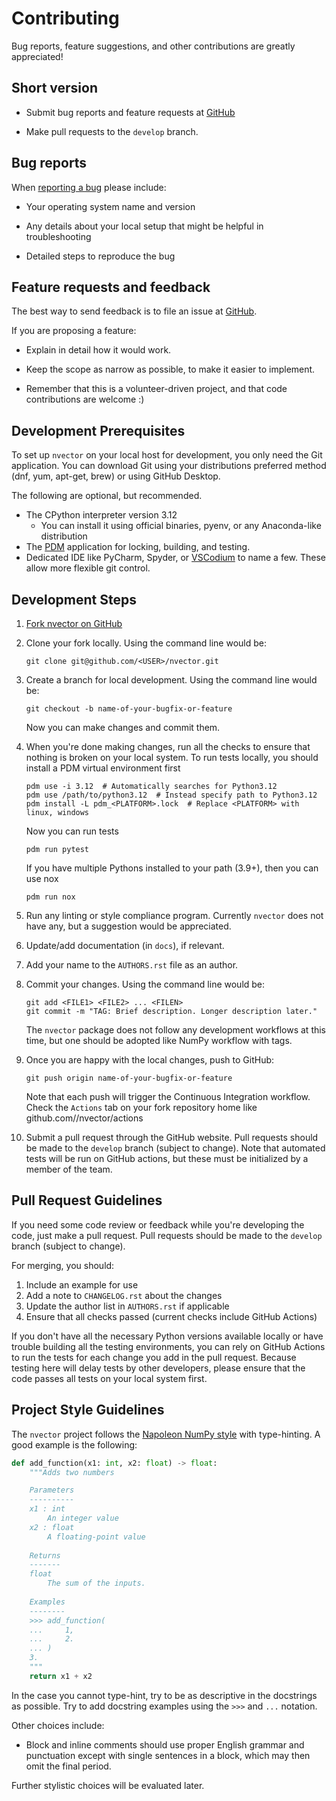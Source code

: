 Contributing
============

Bug reports, feature suggestions, and other contributions are greatly appreciated!

Short version
-------------

* Submit bug reports and feature requests at 
  [GitHub](https://github.com/pbrod/nvector/issues)

* Make pull requests to the ``develop`` branch.

Bug reports
-----------

When [reporting a bug](https://github.com/pbrod/nvector/issues) please
include:

* Your operating system name and version

* Any details about your local setup that might be helpful in troubleshooting

* Detailed steps to reproduce the bug


Feature requests and feedback
-----------------------------

The best way to send feedback is to file an issue at
[GitHub](https://github.com/pbrod/nvector/issues).

If you are proposing a feature:

* Explain in detail how it would work.

* Keep the scope as narrow as possible, to make it easier to implement.

* Remember that this is a volunteer-driven project, and that code contributions
  are welcome :)


Development Prerequisites
-------------------------

To set up `nvector` on your local host for development, you only need the Git application. You can download Git using
your distributions preferred method (dnf, yum, apt-get, brew) or using GitHub Desktop. 

The following are optional, but recommended.

* The CPython interpreter version 3.12
   * You can install it using official binaries, pyenv, or any Anaconda-like distribution 
* The [PDM](https://pdm-project.org/latest/) application for locking, building, and testing.
* Dedicated IDE like PyCharm, Spyder, or [VSCodium](https://vscodium.com/) to name a few. These allow more flexible git
  control.


Development Steps
-----------------

1. [Fork nvector on GitHub](https://github.com/pbrod/nvector)

2. Clone your fork locally. Using the command line would be:

   ```shell
   git clone git@github.com/<USER>/nvector.git
   ```
   
3. Create a branch for local development. Using the command line would be:

   ```shell
   git checkout -b name-of-your-bugfix-or-feature
   ```
   Now you can make changes and commit them.
  
4. When you're done making changes, run all the checks to ensure that nothing
   is broken on your local system. To run tests locally, you should install a PDM virtual environment 
   first

   ```shell
   pdm use -i 3.12  # Automatically searches for Python3.12
   pdm use /path/to/python3.12  # Instead specify path to Python3.12
   pdm install -L pdm_<PLATFORM>.lock  # Replace <PLATFORM> with linux, windows
   ```
    
    Now you can run tests

    ```shell
    pdm run pytest 
    ```
   
   If you have multiple Pythons installed to your path (3.9+), then you can use nox

   ```shell
   pdm run nox
   ```
   
5. Run any linting or style compliance program. Currently `nvector` does not have any, but a suggestion would be 
appreciated.

6. Update/add documentation (in ``docs``), if relevant.
   
7. Add your name to the ``AUTHORS.rst`` file as an author.

8. Commit your changes. Using the command line would be:

   ```shell
   git add <FILE1> <FILE2> ... <FILEN>
   git commit -m "TAG: Brief description. Longer description later."
   ```
   
   The `nvector` package does not follow any development workflows at this time, but one should be adopted like NumPy
   workflow with tags.

9. Once you are happy with the local changes, push to GitHub:

   ```
   git push origin name-of-your-bugfix-or-feature
   ```
   
   Note that each push will trigger the Continuous Integration workflow. Check the ``Actions`` tab on your fork 
   repository home like github.com/<USER>/nvector/actions

10. Submit a pull request through the GitHub website. Pull requests should be
    made to the ``develop`` branch (subject to change).  Note that automated tests will be run on
    GitHub actions, but these must be initialized by a member of the team.


Pull Request Guidelines
-----------------------

If you need some code review or feedback while you're developing the code, just
make a pull request. Pull requests should be made to the ``develop`` branch (subject to change).

For merging, you should:

1. Include an example for use
2. Add a note to `CHANGELOG.rst` about the changes
3. Update the author list in `AUTHORS.rst` if applicable
4. Ensure that all checks passed (current checks include GitHub Actions)

If you don't have all the necessary Python versions available locally or have
trouble building all the testing environments, you can rely on GitHub Actions
to run the tests for each change you add in the pull request. Because testing
here will delay tests by other developers, please ensure that the code passes
all tests on your local system first.

Project Style Guidelines
------------------------

The `nvector` project follows the 
[Napoleon NumPy style](https://sphinxcontrib-napoleon.readthedocs.io/en/latest/#google-vs-numpy) with type-hinting. 
A good example is the following:

```python
def add_function(x1: int, x2: float) -> float:
    """Adds two numbers

    Parameters
    ----------
    x1 : int
        An integer value
    x2 : float
        A floating-point value
    
    Returns
    -------
    float
        The sum of the inputs.
        
    Examples
    --------
    >>> add_function(
    ...     1,
    ...     2.
    ... )
    3.
    """
    return x1 + x2 
```
In the case you cannot type-hint, try to be as descriptive in the docstrings as possible. Try to add docstring
examples using the `>>>` and `...` notation. 

Other choices include: 

* Block and inline comments should use proper English grammar and punctuation
  except with single sentences in a block, which may then omit the
  final period.

Further stylistic choices will be evaluated later.
